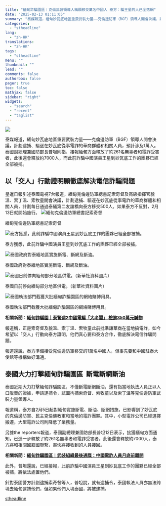 ```yaml
---
title: "緬甸詐騙園區︱克倫武裝領導人稱願移交萬名中國人 泰方：騙王星的人已全落網"
date: "2025-02-13 01:11:05"
summary: "泰媒報道，緬甸妙瓦底地區重要武裝力量——克倫邊防軍（BGF）領導人開會決議，計..."
categories:
  - "stheadline"
lang:
  - "zh-HK"
translations:
  - "zh-HK"
tags:
  - "stheadline"
menu: ""
thumbnail: ""
lead: ""
comments: false
authorbox: false
pager: true
toc: false
mathjax: false
sidebar: "right"
widgets:
  - "search"
  - "recent"
  - "taglist"
---
```


![](https://image.stheadline.com/f/680p0/0x0/100/none/f93fa7d1027827dca8ec485d079de98e/stheadline/inewsmedia/20250213/_2025021300593726331.jpg)






泰媒報道，緬甸妙瓦底地區重要武裝力量——克倫邊防軍（BGF）領導人開會決議，計劃逮捕、驅逐在妙瓦底從事電詐的華商群體和相關人員，預計涉及1萬人。泰國副總理兼國防部長普坦則指，接報緬甸方面釋放了約261名無辜者和電詐受害者，此後還會釋放約7000人，而此前詐騙中國演員王星到妙瓦底工作的團夥已經全部被捕。

以「交人」行動證明願徹底解決電信詐騙問題
--------------------

星暹日報引述泰國電視7台報道，緬甸克倫邊防軍總書記索奇督及高級指揮官貌溫、索丁溫、索牧童開會決議，計劃逮捕、驅逐在妙瓦底從事電詐的華商群體和相關人員，計劃每日通過泰緬第二友誼橋向泰方移交500人，如果泰方不反對，2月13日就開始施行。
 ![緬甸克倫邊防軍總書記索奇督](https://image.hkhl.hk/f/1024p0/0x0/100/none/3f9e43a760d3116dff7f9cf428a25ccb/2025-02/Screenshot_2025-02-12_at_4_25_10_PM.png)


緬甸克倫邊防軍總書記索奇督



 ![泰方獲悉，此前詐騙中國演員王星到妙瓦底工作的團夥已經全部被捕。](https://image.hkhl.hk/f/1024p0/0x0/100/none/91ce695269cec47fc8b13ebb8f8a1c0b/2025-02/Screenshot_2025-02-12_at_4_48_11_PM.png)


泰方獲悉，此前詐騙中國演員王星到妙瓦底工作的團夥已經全部被捕。



 ![泰國政府對泰緬地區實施斷電、斷網及斷油。](https://image.hkhl.hk/f/1024p0/0x0/100/none/0debcdf8fd799d1dcef447eeec50eae6/2025-02/09022025_019.jpg)


泰國政府對泰緬地區實施斷電、斷網及斷油。



 ![泰國日前停向緬甸部分地區供電。（新華社資料圖片）](https://image.hkhl.hk/f/1024p0/0x0/100/none/dd980a26abd576698aeaae6e1544dcb0/2025-02/Clipboard03_2.png)


泰國日前停向緬甸部分地區供電。（新華社資料圖片）



 ![泰國執法部門截獲大批緬甸詐騙園區的網絡賭博用具。](https://image.hkhl.hk/f/1024p0/0x0/100/none/f25a22e1f0ac3a7f897719f7f0c7f82b/2025-02/Weixin-Image_20250206135128.jpg)


泰國執法部門截獲大批緬甸詐騙園區的網絡賭博用具。




**相關新聞：[緬甸詐騙園｜泰警逮2中國電騙「大老闆」 檢逾350萬元贓物](https://www.stheadline.com/realtime-world/3427080/%E7%B7%AC%E7%94%B8%E8%A9%90%E9%A8%99%E5%9C%92%E6%B3%B0%E8%AD%A6%E9%80%AE2%E4%B8%AD%E5%9C%8B%E9%9B%BB%E9%A8%99%E5%A4%A7%E8%80%81%E9%97%86-%E6%AA%A2%E9%80%BE350%E8%90%AC%E5%85%83%E8%B4%93%E7%89%A9)**

報道稱，正是索奇督及貌溫、索丁溫、索牧童此前批準讓華商在當地搞電詐，如今希望以「交人」行動向泰方證明，他們真心要和泰方合作，徹底解決電信詐騙問題。

報道還說，泰方準備接受克倫邊防軍移交的1萬名中國人，但事先要和中國駐泰大使館等機構做好溝通。

泰國大力打擊緬甸詐騙園區  斷電斷網斷油
--------------------

泰國近期大力打擊緬甸詐騙園區，不僅斷電斷網斷油，還有指當地執法人員正以人口販賣的證據，申請逮捕令，試圖拘捕索奇督、索牧童以及索丁溫等克倫邊防軍武裝力量領導人。

報道稱，泰方自2月5日起對緬甸實施斷電、斷油、斷網措施，已影響到了妙瓦底的克倫邊防軍、民主克倫佛教軍和當地的電詐團夥。其中，小型電詐公司已經選擇搬遷，大型電詐公司則降低了業務量。

另據the reporters報道，泰國副總理兼國防部長普坦12日表示，接獲緬甸方面通知，已進一步釋放了約261名無辜者和電詐受害者，此後還會釋放約7000人，泰方將和相關國籍國聯繫，盡快將接收到的人員接回。

**相關新聞：[緬甸詐騙園區︱武裝組織最後通牒：中國電詐人員月底前離開](https://www.stheadline.com/realtime-world/3427419/%E7%B7%AC%E7%94%B8%E8%A9%90%E9%A8%99%E5%9C%92%E5%8D%80%E6%AD%A6%E8%A3%9D%E7%B5%84%E7%B9%94%E6%9C%80%E5%BE%8C%E9%80%9A%E7%89%92%E4%B8%AD%E5%9C%8B%E9%9B%BB%E8%A9%90%E4%BA%BA%E5%93%A1%E6%9C%88%E5%BA%95%E5%89%8D%E9%9B%A2%E9%96%8B)**

此外，普坦還說，已經接報，此前詐騙中國演員王星到妙瓦底工作的團夥已經全部被捕，將依法處置他們。

針對泰國警方計劃逮捕索奇督等人，普坦說，就有逮捕令，泰國執法人員亦無法跨境去緬甸逮捕他們，但如果他們入境泰國，將被逮捕。

[stheadline](https://std.stheadline.com/realtime/article/2052462/即時-中國-緬甸詐騙園區︱克倫武裝領導人稱願移交萬名中國人-泰方-騙王星的人已全落網)
